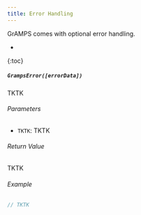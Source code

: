 ```yaml
---
title: Error Handling
---
```


GrAMPS comes with optional error handling.

- 
{:toc}

##### `GrampsError([errorData])`

TKTK

###### Parameters

- `TKTK`: TKTK

###### Return Value

TKTK

###### Example

```js
// TKTK
```
